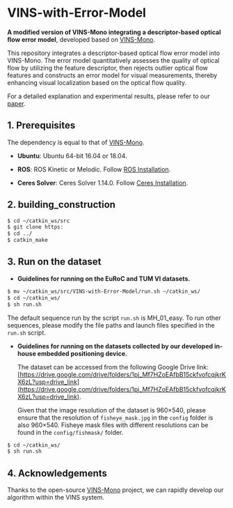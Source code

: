 # VINS-with-Error-Model
**A modified version of VINS-Mono integrating a descriptor-based optical flow error model**, developed based on [VINS-Mono](https://github.com/HKUST-Aerial-Robotics/VINS-Mono).


This repository integrates a descriptor-based optical flow error model into VINS-Mono. The error model quantitatively assesses the quality of optical flow by utilizing the feature descriptor, then rejects outlier optical flow features and constructs an error model for visual measurements, thereby enhancing visual localization based on the optical flow quality.

For a detailed explanation and experimental results, please refer to our [paper].

[paper]: https://

## 1. Prerequisites

The dependency is equal to that of [VINS-Mono](https://github.com/HKUST-Aerial-Robotics/VINS-Mono).

* **Ubuntu**: Ubuntu 64-bit 16.04 or 18.04.  
  
* **ROS**: ROS Kinetic or Melodic. Follow [ROS Installation](http://wiki.ros.org/ROS/Installation).

* **Ceres Solver**: Ceres Solver 1.14.0. Follow [Ceres Installation](http://ceres-solver.org/installation.html).

## 2. building_construction

``` bash
$ cd ~/catkin_ws/src 
$ git clone https:
$ cd ../
$ catkin_make  
```

## 3. Run on the dataset

* **Guidelines for running on the EuRoC and TUM VI datasets.**

``` bash
$ mv ~/catkin_ws/src/VINS-with-Error-Model/run.sh ~/catkin_ws/
$ cd ~/catkin_ws/
$ sh run.sh
```
The default sequence run by the script `run.sh` is MH_01_easy. To run other sequences, please modify the file paths and launch files specified in the `run.sh` script.

* **Guidelines for running on the datasets collected by our developed in-house embedded positioning device.**

  The dataset can be accessed from the following Google Drive link: [https://drive.google.com/drive/folders/1pj_Mf7HZoEAfbB15ckfvofcqjkrKX6zL?usp=drive_link](https://drive.google.com/drive/folders/1pj_Mf7HZoEAfbB15ckfvofcqjkrKX6zL?usp=drive_link).

  Given that the image resolution of the dataset is 960×540, please ensure that the resolution of `fisheye_mask.jpg` in the `config` folder is also 960×540. Fisheye mask files with different resolutions can be found in the `config/fishmask/` folder.

``` bash
$ cd ~/catkin_ws/
$ sh run.sh 
```

## 4. Acknowledgements

Thanks to the open-source [VINS-Mono](https://github.com/HKUST-Aerial-Robotics/VINS-Mono) project, we can rapidly develop our algorithm within the VINS system.









